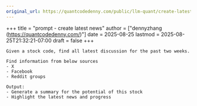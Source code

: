 ```yaml
---
original_url: https://quantcodedenny.com/public/llm-quant/create-latest-news/
---
```

+++
title = "prompt - create latest news"
author = ["dennyzhang (https://quantcodedenny.com/)"]
date = 2025-08-25
lastmod = 2025-08-25T21:32:21-07:00
draft = false
+++

```text
Given a stock code, find all latest discussion for the past two weeks.

Find information from below sources
- X
- Facebook
- Reddit groups

Output:
- Generate a summary for the potential of this stock
- Highlight the latest news and progress
```
